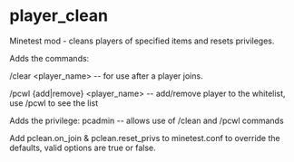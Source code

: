 # player_clean
Minetest mod - cleans players of specified items and resets privileges.

Adds the commands:

/clear <player_name> -- for use after a player joins.

/pcwl {add|remove} <player_name> -- add/remove player to the whitelist, use /pcwl to see the list

Adds the privilege: pcadmin -- allows use of /clean and /pcwl commands

Add pclean.on_join & pclean.reset_privs to minetest.conf to
override the defaults, valid options are true or false.
